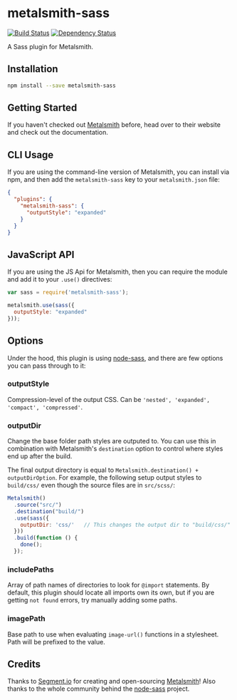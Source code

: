 metalsmith-sass
===============

[![Build Status](https://travis-ci.org/stevenschobert/metalsmith-sass.svg?branch=master)](https://travis-ci.org/stevenschobert/metalsmith-sass)
[![Dependency Status](https://gemnasium.com/stevenschobert/metalsmith-sass.svg)](https://gemnasium.com/stevenschobert/metalsmith-sass)

A Sass plugin for Metalsmith.

## Installation

```sh
npm install --save metalsmith-sass
```

## Getting Started

If you haven't checked out [Metalsmith](http://metalsmith.io/) before, head over to their website and check out the
documentation.

## CLI Usage

If you are using the command-line version of Metalsmith, you can install via npm, and then add the
`metalsmith-sass` key to your `metalsmith.json` file:

```json
{
  "plugins": {
    "metalsmith-sass": {
      "outputStyle": "expanded"
    }
  }
}
```

## JavaScript API

If you are using the JS Api for Metalsmith, then you can require the module and add it to your
`.use()` directives:

```js
var sass = require('metalsmith-sass');

metalsmith.use(sass({
  outputStyle: "expanded"
}));
```

## Options

Under the hood, this plugin is using [node-sass](https://github.com/andrew/node-sass), and there are
few options you can pass through to it:


### outputStyle

Compression-level of the output CSS. Can be `'nested', 'expanded', 'compact', 'compressed'`.

### outputDir

Change the base folder path styles are outputed to. You can use this in combination with
Metalsmith's `destination` option to control where styles end up after the build.

The final output directory is equal to `Metalsmith.destination() + outputDirOption`. For example,
the following setup output styles to `build/css/` even though the source files are in `src/scss/`:

```js
Metalsmith()
  .source("src/")
  .destination("build/")
  .use(sass({
    outputDir: 'css/'   // This changes the output dir to "build/css/" instead of "build/scss/"
  }))
  .build(function () {
    done();
  });
```

### includePaths

Array of path names of directories to look for `@import` statements. By default, this plugin should locate
all imports own its own, but if you are getting `not found` errors, try manually adding some paths.

### imagePath

Base path to use when evaluating `image-url()` functions in a stylesheet. Path will be prefixed to
the value.

## Credits

Thanks to [Segment.io](http://github.com/segmentio) for creating and open-sourcing
[Metalsmith](https://github.com/segmentio/metalsmith)! Also thanks to the whole community behind
the [node-sass](https://github.com/andrew/node-sass) project.
